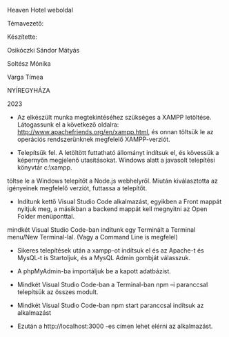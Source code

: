 Heaven Hotel weboldal

Témavezető:



Készítette:

Osikóczki Sándor Mátyás

Soltész Mónika

Varga Tímea

NYÍREGYHÁZA

2023

 - Az elkészült munka megtekintéséhez szükséges a XAMPP letöltése. Látogassunk el a következő oldalra: http://www.apachefriends.org/en/xampp.html, és onnan töltsük le az operációs rendszerünknek megfelelő XAMPP-verziót.

 - Telepítsük fel. A letöltött futtatható állományt indítsuk el, és kövessük a képernyőn megjelenő utasításokat. Windows alatt a javasolt telepítési könyvtár c:\xampp.

  töltse le a Windows telepítőt a Node.js webhelyről. Miután kiválasztotta az igényeinek megfelelő verziót, futtassa a telepítőt.

 - Indítunk kettő Visual Studio Code alkalmazást, egyikben a Front mappát nyitjuk meg, a másikban a backend mappát kell megnyitni az Open Folder menüponttal.

  mindkét Visual Studio Code-ban indítunk egy Terminált a Terminal menu/New Terminal-lal. (Vagy a Command Line is megfelel)

 - Sikeres telepítések után a xampp-ot indítsuk el és az Apache-t és MysQL-t is Startoljuk, és a MysQL Admin gombját válasszuk.

 - A phpMyAdmin-ba importáljuk be a kapott adatbázist.

 - Mindkét Visual Studio Code-ban a Terminal-ban npm –i paranccsal telepítsük az összes modult.

 - Mindkét Visual Studio Code-ban npm start paranccsal indítsuk az alkalmazást

 - Ezután a http://localhost:3000 -es címen lehet elérni az alkalmazást.
